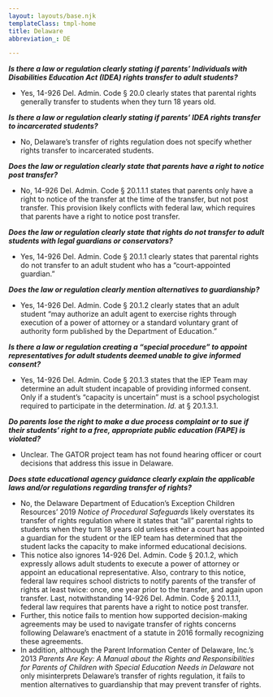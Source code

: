 ```yaml
---
layout: layouts/base.njk
templateClass: tmpl-home
title: Delaware
abbreviation_: DE

---
```

**_Is there a law or regulation clearly stating if parents’ Individuals with Disabilities Education Act (IDEA) rights transfer to adult students?_**

* Yes, 14-926 Del. Admin. Code § 20.0 clearly states that parental rights generally transfer to students when they turn 18 years old.

**_Is there a law or regulation clearly stating if parents’ IDEA rights transfer to incarcerated students?_**

* No, Delaware’s transfer of rights regulation does not specify whether rights transfer to incarcerated students.

**_Does the law or regulation clearly state that parents have a right to notice post transfer?_**

* No, 14-926 Del. Admin. Code § 20.1.1.1 states that parents only have a right to notice of the transfer at the time of the transfer, but not post transfer. This provision likely conflicts with federal law, which requires that parents have a right to notice post transfer.

**_Does the law or regulation clearly state that rights do not transfer to adult students with legal guardians or conservators?_**

* Yes, 14-926 Del. Admin. Code § 20.1.1 clearly states that parental rights do not transfer to an adult student who has a “court-appointed guardian.”

**_Does the law or regulation clearly mention alternatives to guardianship?_**

* Yes, 14-926 Del. Admin. Code § 20.1.2 clearly states that an adult student “may authorize an adult agent to exercise rights through execution of a power of attorney or a standard voluntary grant of authority form published by the Department of Education.”

**_Is there a law or regulation creating a “special procedure” to appoint representatives for adult students deemed unable to give informed consent?_**

* Yes, 14-926 Del. Admin. Code § 20.1.3 states that the IEP Team may determine an adult student incapable of providing informed consent. Only if a student’s “capacity is uncertain” must is a school psychologist required to participate in the determination. _Id._ at § 20.1.3.1.

**_Do parents lose the right to make a due process complaint or to sue if their students’ right to a free, appropriate public education (FAPE) is violated?_**

* Unclear. The GATOR project team has not found hearing officer or court decisions that address this issue in Delaware.

**_Does state educational agency guidance clearly explain the applicable laws and/or regulations regarding transfer of rights?_**

* No, the Delaware Department of Education’s Exception Children Resources’ 2019 _Notice of Procedural Safeguards_ likely overstates its transfer of rights regulation where it states that “all” parental rights to students when they turn 18 years old unless either a court has appointed a guardian for the student or the IEP team has determined that the student lacks the capacity to make informed educational decisions.
* This notice also ignores 14-926 Del. Admin. Code § 20.1.2, which expressly allows adult students to execute a power of attorney or appoint an educational representative. Also, contrary to this notice, federal law requires school districts to notify parents of the transfer of rights at least twice: once, one year prior to the transfer, and again upon transfer. Last, notwithstanding 14-926 Del. Admin. Code § 20.1.1.1, federal law requires that parents have a right to notice post transfer.
* Further, this notice fails to mention how supported decision-making agreements may be used to navigate transfer of rights concerns following Delaware’s enactment of a statute in 2016 formally recognizing these agreements.
* In addition, although the Parent Information Center of Delaware, Inc.’s 2013 _Parents Are Key: A Manual about the Rights and Responsibilities for Parents of Children with Special Education Needs in Delaware_ not only misinterprets Delaware’s transfer of rights regulation, it fails to mention alternatives to guardianship that may prevent transfer of rights.
